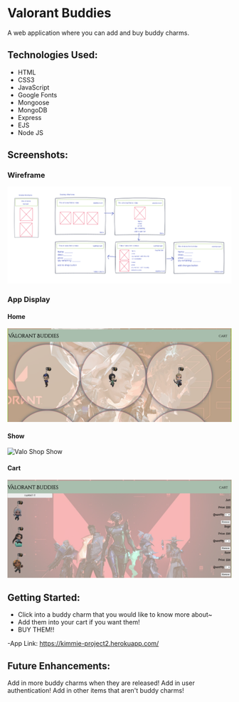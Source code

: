 # Valorant Buddies

A web application where you can add and buy buddy charms.

## Technologies Used:

* HTML
* CSS3
* JavaScript
* Google Fonts
* Mongoose
* MongoDB
* Express
* EJS
* Node JS

## Screenshots:
### Wireframe

![Valo Shop Wireframe](./images/valo-wireframe.png)

### App Display
#### Home

![Valo Shop Home](./images/valo-home.png)

#### Show

![Valo Shop Show](./images/valo-show.png)

#### Cart

![Valo Shop Cart](./images/valo-cart.png)

## Getting Started:
- Click into a buddy charm that you would like to know more about~
- Add them into your cart if you want them!
- BUY THEM!!

-App Link: 
https://kimmie-project2.herokuapp.com/

## Future Enhancements:
Add in more buddy charms when they are released!
Add in user authentication!
Add in other items that aren't buddy charms!